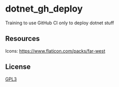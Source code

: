 # dotnet_gh_deploy

Training to use GitHub CI only to deploy dotnet stuff

## Resources

Icons: https://www.flaticon.com/packs/far-west

## License

[GPL3](LICENSE.md)
